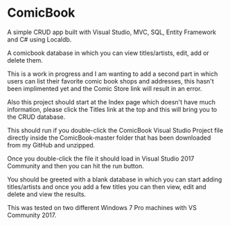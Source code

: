 # ComicBook
A simple CRUD app built with Visual Studio, MVC, SQL, Entity Framework and C# using Localdb.  

A comicbook database in which you can view titles/artists, edit, add or delete them.

This is a work in progress and I am wanting to add a second part in which users can list their favorite comic book shops and addresses, this hasn't been implimented yet and the Comic Store link will result in an error.  

Also this project should start at the Index page which doesn't have much information, please click the Titles link at the top and this will bring you to the CRUD database.

This should run if you double-click the ComicBook Visual Studio Project file directly inside the ComicBook-master folder that has been downloaded from my GitHub and unzipped.  

Once you double-click the file it should load in Visual Studio 2017 Community and then you can hit the run button.

You should be greeted with a blank database in which you can start adding titles/artists and once you add a few titles you can then view, edit and delete and view the results.

This was tested on two different Windows 7 Pro machines with VS Community 2017.

